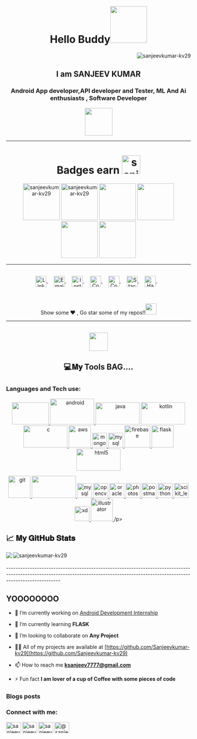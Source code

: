 <h1 align="center">Hello Buddy<img src="https://media.tenor.com/images/834bbe5a3c03f8bbaddf12e0f6efd736/tenor.gif" width="100px"> </h1>
<p align="right"> <img src="https://komarev.com/ghpvc/?username=sanjeevkumar-kv29&label=Profile%20views&color=0e75b6&style=flat" alt="sanjeevkumar-kv29" /> </p>
<h2 align="center">I am SANJEEV KUMAR</h2>
<h3 align="center">Android App developer,API developer and Tester, ML And Ai enthusiasts , Software Developer</h3>

<p align="center"><img src="https://media.tenor.com/images/fb3105fcd128325af95a4af2b00392d2/tenor.gif" width="75px"/></a> </p>

------------------------------------------------------------------------------------------------------------------------------------------------------------------------------------

<h1 align="center">Badges earn   <img src="https://media.tenor.com/images/72498be73fffc7eb902b97d0e64487f7/tenor.gif" alt="sanjeevkumar-kv29" width="50" height"50" /></h1>

<p align="center"><a href="https://dev.to/sanjeevkumar"><img src="https://res.cloudinary.com/practicaldev/image/fetch/s--qGA1czZ9--/c_limit,f_auto,fl_progressive,q_80,w_250/https://dev-to-uploads.s3.amazonaws.com/uploads/badge/badge_image/80/hacktoberfest2020-badge_2.png" alt="sanjeevkumar-kv29" width="100" height"100" /></a> <a href="https://dev.to/sanjeevkumar"><img src="https://juststickers.in/wp-content/uploads/2017/04/dev-badge.png" alt="sanjeevkumar-kv29" width="100" height"100" /></a><a href="https://images.credly.com/size/680x680/images/28944969-813a-43b9-944f-7910111ce764/Professional_Certificate_-_Data_Science.png" alt="sanjeevkumar-kv29" width="100" height"100" /></a>  <a href="https://www.youracclaim.com/badges/ce748325-75ce-47e2-adf4-a3c8d48c9c3d/public_url"><img src="https://images.youracclaim.com/size/680x680/images/5ae9bf9e-da6e-4cec-82eb-d2b4cfea9751/Machine_Learning_with_Python.png" width="100" height"100" /></a> <a href="https://www.youracclaim.com/badges/ce748325-75ce-47e2-adf4-a3c8d48c9c3d/public_url"><img src="https://images.youracclaim.com/size/680x680/images/60f2e1e1-1b74-4dc0-a24b-cd08b460c12d/Applied_Data_Science_Capstone.png" width="100" height"100" /></a><a href="https://www.youracclaim.com/badges/ce748325-75ce-47e2-adf4-a3c8d48c9c3d/public_url"><img src="https://images.youracclaim.com/size/680x680/images/76326afb-199d-4250-a74f-01bc86dda118/Cognitive_Class_-_Data_Visual_w_Python.png" width="100" height"100" /></a> <a href="https://www.youracclaim.com/badges/ce748325-75ce-47e2-adf4-a3c8d48c9c3d/public_url"><img src="https://images.youracclaim.com/size/220x220/images/fa39f4f0-174a-4886-b821-6a37d42b8b3a/Cognitive_Class_-_Data_Analysis_w_Python.png" width="100" height"100" /></a> </p>




-------------------------------------------------------------------------------------------------------------------------------------------------------------------------------------
<br>  

<div align="center">
<a href="https://www.linkedin.com/in/sanjeev-kumarkv29/">
  <img align="center" alt="LinkdeIN" width="30px" src="https://cdn.jsdelivr.net/npm/simple-icons@v3/icons/linkedin.svg" />
</a>&nbsp;&nbsp;&nbsp;

<a href="mailto:sanjeevkumar.kv29@gmail.com">
  <img align="center" alt="Email" width="30px" src="https://cdn.jsdelivr.net/npm/simple-icons@3.11.0/icons/gmail.svg" />
</a>&nbsp;&nbsp;&nbsp;

<a href="https://www.instagram.com/its_sanj_yrr/">
  <img align="center" alt="Instagram" width="30px" src="https://cdn.jsdelivr.net/npm/simple-icons@v3/icons/instagram.svg" />
</a>&nbsp;&nbsp;&nbsp;

<a href="https://www.codechef.com/users/divine_coder">
  <img align="center" alt="Codechef" width="30px" src="https://cdn.jsdelivr.net/npm/simple-icons@v3/icons/codechef.svg" />
</a>&nbsp;&nbsp;&nbsp;

<a href="https://auth.geeksforgeeks.org/user/sanjeevkumar2904/practice/">
  <img align="center" alt="Codechef" width="30px" src="https://cdn.jsdelivr.net/npm/simple-icons@3.12.1/icons/geeksforgeeks.svg" />
</a>&nbsp;&nbsp;&nbsp;

<a href="https://stackoverflow.com/users/14890738/sanjeev-kumar">
  <img align="center" alt="Stackoverflow" width="30px" src="https://cdn.jsdelivr.net/npm/simple-icons@3.11.0/icons/stackoverflow.svg" />
</a>&nbsp;&nbsp;&nbsp;

<a href="https://www.hackerrank.com/sanjeev_JEC">
  <img align="center" alt="Hackerrank" width="30px" src="https://cdn.jsdelivr.net/npm/simple-icons@v3/icons/hackerrank.svg" />
</a>&nbsp;&nbsp;&nbsp;
</div>

&nbsp;&nbsp;&nbsp;
<div align="center">Show some ❤️ , Go star some of my repos!!<img src="https://emojis.slackmojis.com/emojis/images/1593555389/9579/blob_excited.gif?1593555389" width="30px"></div>


--------------------------------------------------------------------------------------------------------------------------------------------------------------------------------------


<br>  

<div align="center">
<img src="https://emojis.slackmojis.com/emojis/images/1586280906/8541/computercat.gif?1586280906" width="50px"> <h2>💻𝐌𝐲 Tools BAG....<h2>

<h3 align="left">Languages and Tech use:</h3>
<p align="left"> 
  
<a href="https://developer.android.com" target="_blank"> <img src="https://tech.pelmorex.com/wp-content/uploads/2020/10/flutter.png" width="100" height="60"/> </a> <a href="https://developer.android.com" target="_blank"> <img src="https://cdn57.androidauthority.net/wp-content/uploads/2019/08/New-Android-Logo-evolution.gif" alt="android" width="120" height="70"/></a><a href="https://www.java.com" target="_blank"> <img src="https://miro.medium.com/max/3000/1*E33cY532teMP2T6XvL-_3g.png" alt="java" width="120" height="60"/></a> <a href="https://kotlinlang.org" target="_blank"> <img src="https://miro.medium.com/max/625/1*fnbqF0xNVwINs_RkygkX1g.png" alt="kotlin" width="120" height="60"/></a> <a href="https://www.cprogramming.com/" target="_blank"> <img src="https://miro.medium.com/max/1025/1*t1ArNNbqcjVJaZpHFYGW-w.png" alt="c" width="120" height="60"/> </a> <a href="https://aws.amazon.com" target="_blank"> <img src="https://openvpn.net/wp-content/uploads/2018/04/awscloud.svg" alt="aws" width="60" height="60"/> <img src="https://miro.medium.com/max/1800/1*b0TtGI6gWFLltL1QkRxVdg.png" alt="mongodb" width="40" height="40"/> <img src="https://www.macworld.co.uk/cmsdata/features/3638150/setup_learn_sql_mac_thumb800.jpg" alt="mysql" width="40" height="40"/> </a> <a href="https://firebase.google.com/" target="_blank"> <img src="https://www.vectorlogo.zone/logos/firebase/firebase-icon.svg" alt="firebase" width="70" height="60"/> </a><a href="https://flask.palletsprojects.com/" target="_blank"> <img src="https://www.vectorlogo.zone/logos/pocoo_flask/pocoo_flask-icon.svg" alt="flask" width="60" height="60"/> </a><a href="https://www.w3.org/html/" target="_blank"> <img src="https://miro.medium.com/max/875/1*lJ32Bl-lHWmNMUSiSq17gQ.png" alt="html5" width="120" height="60"/></a> 


 <a href="https://git-scm.com/" target="_blank"> <img src="https://www.vectorlogo.zone/logos/git-scm/git-scm-icon.svg" alt="git" width="60" height="60"/> </a> <a href="https://www.linux.org/" target="_blank"> <img src="https://logo-logos.com/wp-content/uploads/2017/07/Linux_Logo_03.png" width="120" height="60"> </a> <a href="https://www.mysql.com/" target="_blank"> <img src="https://devicons.github.io/devicon/devicon.git/icons/mysql/mysql-original-wordmark.svg" alt="mysql" width="40" height="40"/> </a> <a href="https://opencv.org/" target="_blank"> <img src="https://www.vectorlogo.zone/logos/opencv/opencv-icon.svg" alt="opencv" width="40" height="40"/> </a> <a href="https://www.oracle.com/" target="_blank"> <img src="https://devicons.github.io/devicon/devicon.git/icons/oracle/oracle-original.svg" alt="oracle" width="40" height="40"/> </a> <a href="https://www.photoshop.com/en" target="_blank"> <img src="https://devicons.github.io/devicon/devicon.git/icons/photoshop/photoshop-plain.svg" alt="photoshop" width="40" height="40"/> </a>  <a href="https://postman.com" target="_blank"> <img src="https://www.vectorlogo.zone/logos/getpostman/getpostman-icon.svg" alt="postman" width="40" height="40"/> </a> <a href="https://www.python.org" target="_blank"> <img src="https://devicons.github.io/devicon/devicon.git/icons/python/python-original.svg" alt="python" width="40" height="40"/> </a> <a href="https://scikit-learn.org/" target="_blank"> <img src="https://upload.wikimedia.org/wikipedia/commons/0/05/Scikit_learn_logo_small.svg" alt="scikit_learn" width="40" height="40"/> </a> <a href="https://www.adobe.com/products/xd.html" target="_blank"> <img src="https://cdn.worldvectorlogo.com/logos/adobe-xd.svg" alt="xd" width="40" height="40"/> </a> <a href="https://www.adobe.com/in/products/illustrator.html" target="_blank"> <img src="https://www.vectorlogo.zone/logos/adobe_illustrator/adobe_illustrator-icon.svg" alt="illustrator" width="60" height="60"/> </a> /p>

</div>
  
## 📈 𝐌𝐲 𝐆𝐢𝐭𝐇𝐮𝐛 𝐒𝐭𝐚𝐭𝐬
<div>
  <img  align="left" src="https://github-readme-stats.vercel.app/api/top-langs/?username=sanjeevkumar-kv29&show_icons=true&theme=light" />
  <img align="left" src="https://github-readme-stats.vercel.app/api?username=sanjeevkumar-kv29&show_icons=true&locale=en" alt="sanjeevkumar-kv29" /></p>
  
</div>

<br>
<br>
<div >
-----------------------------------------------------------------------------------------------------------------------------------------------------------------------------------

  
## YOOOOOOOO

- 🔭 I’m currently working on [Android Development Internship](https://github.com/Sanjeevkumar-kv29/VD)

- 🌱 I’m currently learning **FLASK**

- 👯 I’m looking to collaborate on **Any Project**

- 👨‍💻 All of my projects are available at [https://github.com/Sanjeevkumar-kv29](https://github.com/Sanjeevkumar-kv29)

- 📫 How to reach me **ksanjeev7777@gmail.com**

- ⚡ Fun fact **I am lover of a cup of Coffee with some pieces of code**

</div>

### Blogs posts
<!-- BLOG-POST-LIST:START -->
<!-- BLOG-POST-LIST:END -->


<h3 align="left">Connect with me:</h3>
<p align="left">
<a href="https://dev.to/sanjeevkumar" target="blank"><img align="center" src="https://cdn.jsdelivr.net/npm/simple-icons@3.0.1/icons/dev-dot-to.svg" alt="sanjeevkumar" height="30" width="40" /></a>
<a href="https://linkedin.com/in/sanjeev-kumarkv29" target="blank"><img align="center" src="https://cdn.jsdelivr.net/npm/simple-icons@3.0.1/icons/linkedin.svg" alt="sanjeev-kumarkv29" height="30" width="40" /></a>
<a href="https://fb.com/sanjeevk1234" target="blank"><img align="center" src="https://cdn.jsdelivr.net/npm/simple-icons@3.0.1/icons/facebook.svg" alt="sanjeevkumar1234" height="30" width="40" /></a>
<a href="https://www.hackerrank.com/@sanjeev_jec" target="blank"><img align="center" src="https://cdn.jsdelivr.net/npm/simple-icons@3.0.1/icons/hackerrank.svg" alt="@sanjeev_jec" height="30" width="40" /></a>
</p>




